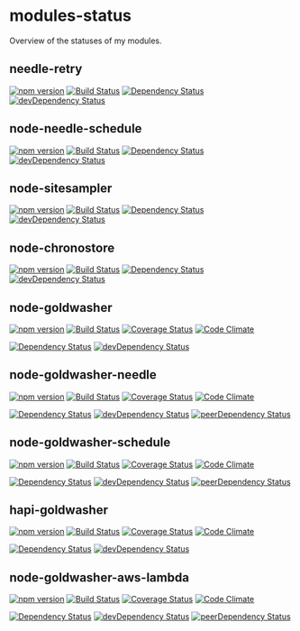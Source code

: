 # modules-status
Overview of the statuses of my modules.

## needle-retry
[![npm version](http://img.shields.io/npm/v/needle-retry.svg)](https://www.npmjs.org/package/needle-retry)
[![Build Status](http://img.shields.io/travis/alexlangberg/node-needle-retry.svg)](https://travis-ci.org/alexlangberg/node-needle-retry)
[![Dependency Status](https://david-dm.org/alexlangberg/node-needle-retry.svg)](https://david-dm.org/alexlangberg/node-needle-retry)
[![devDependency Status](https://david-dm.org/alexlangberg/node-needle-retry/dev-status.svg)](https://david-dm.org/alexlangberg/node-needle-retry#info=devDependencies)

## node-needle-schedule
[![npm version](http://img.shields.io/npm/v/needle-schedule.svg)](https://www.npmjs.org/package/needle-schedule)
[![Build Status](http://img.shields.io/travis/alexlangberg/node-needle-schedule.svg)](https://travis-ci.org/alexlangberg/node-needle-schedule)
[![Dependency Status](https://david-dm.org/alexlangberg/node-needle-schedule.svg)](https://david-dm.org/alexlangberg/node-needle-schedule)
[![devDependency Status](https://david-dm.org/alexlangberg/node-needle-schedule/dev-status.svg)](https://david-dm.org/alexlangberg/node-needle-schedule#info=devDependencies)

## node-sitesampler
[![npm version](http://img.shields.io/npm/v/sitesampler.svg)](https://www.npmjs.org/package/sitesampler)
[![Build Status](http://img.shields.io/travis/alexlangberg/node-sitesampler.svg)](https://travis-ci.org/alexlangberg/node-sitesampler)
[![Dependency Status](https://david-dm.org/alexlangberg/node-sitesampler.svg)](https://david-dm.org/alexlangberg/node-sitesampler)
[![devDependency Status](https://david-dm.org/alexlangberg/node-sitesampler/dev-status.svg)](https://david-dm.org/alexlangberg/node-sitesampler#info=devDependencies)

## node-chronostore
[![npm version](http://img.shields.io/npm/v/chronostore.svg)](https://www.npmjs.org/package/chronostore)
[![Build Status](http://img.shields.io/travis/alexlangberg/node-chronostore.svg)](https://travis-ci.org/alexlangberg/node-chronostore)
[![Dependency Status](https://david-dm.org/alexlangberg/node-chronostore.svg)](https://david-dm.org/alexlangberg/node-chronostore)
[![devDependency Status](https://david-dm.org/alexlangberg/node-chronostore/dev-status.svg)](https://david-dm.org/alexlangberg/node-chronostore#info=devDependencies)

## node-goldwasher
[![npm version](http://img.shields.io/npm/v/goldwasher.svg)](https://www.npmjs.org/package/goldwasher)
[![Build Status](http://img.shields.io/travis/alexlangberg/node-goldwasher.svg)](https://travis-ci.org/alexlangberg/node-goldwasher)
[![Coverage Status](http://img.shields.io/coveralls/alexlangberg/node-goldwasher.svg)](https://coveralls.io/r/alexlangberg/node-goldwasher?branch=master)
[![Code Climate](http://img.shields.io/codeclimate/github/alexlangberg/node-goldwasher.svg)](https://codeclimate.com/github/alexlangberg/node-goldwasher)

[![Dependency Status](https://david-dm.org/alexlangberg/node-goldwasher.svg)](https://david-dm.org/alexlangberg/node-goldwasher)
[![devDependency Status](https://david-dm.org/alexlangberg/node-goldwasher/dev-status.svg)](https://david-dm.org/alexlangberg/node-goldwasher#info=devDependencies)

## node-goldwasher-needle
[![npm version](http://img.shields.io/npm/v/goldwasher-needle.svg)](https://www.npmjs.org/package/goldwasher-needle)
[![Build Status](http://img.shields.io/travis/alexlangberg/node-goldwasher-needle.svg)](https://travis-ci.org/alexlangberg/node-goldwasher-needle)
[![Coverage Status](http://img.shields.io/coveralls/alexlangberg/node-goldwasher-needle.svg)](https://coveralls.io/r/alexlangberg/node-goldwasher-needle?branch=master)
[![Code Climate](http://img.shields.io/codeclimate/github/alexlangberg/node-goldwasher-needle.svg)](https://codeclimate.com/github/alexlangberg/node-goldwasher-needle)

[![Dependency Status](https://david-dm.org/alexlangberg/node-goldwasher-needle.svg)](https://david-dm.org/alexlangberg/node-goldwasher-needle)
[![devDependency Status](https://david-dm.org/alexlangberg/node-goldwasher-needle/dev-status.svg)](https://david-dm.org/alexlangberg/node-goldwasher-needle#info=devDependencies)
[![peerDependency Status](https://david-dm.org/alexlangberg/node-goldwasher-needle/peer-status.svg)](https://david-dm.org/alexlangberg/node-goldwasher-needle#info=peerDependencies)

## node-goldwasher-schedule
[![npm version](http://img.shields.io/npm/v/goldwasher-schedule.svg)](https://www.npmjs.org/package/goldwasher-schedule)
[![Build Status](http://img.shields.io/travis/alexlangberg/node-goldwasher-schedule.svg)](https://travis-ci.org/alexlangberg/node-goldwasher-schedule)
[![Coverage Status](http://img.shields.io/coveralls/alexlangberg/node-goldwasher-schedule.svg)](https://coveralls.io/r/alexlangberg/node-goldwasher-schedule?branch=master)
[![Code Climate](http://img.shields.io/codeclimate/github/alexlangberg/node-goldwasher-schedule.svg)](https://codeclimate.com/github/alexlangberg/node-goldwasher-schedule)

[![Dependency Status](https://david-dm.org/alexlangberg/node-goldwasher-schedule.svg)](https://david-dm.org/alexlangberg/node-goldwasher-schedule)
[![devDependency Status](https://david-dm.org/alexlangberg/node-goldwasher-schedule/dev-status.svg)](https://david-dm.org/alexlangberg/node-goldwasher-schedule#info=devDependencies)
[![peerDependency Status](https://david-dm.org/alexlangberg/node-goldwasher-schedule/peer-status.svg)](https://david-dm.org/alexlangberg/node-goldwasher-schedule#info=peerDependencies)

## hapi-goldwasher
[![npm version](http://img.shields.io/npm/v/hapi-goldwasher.svg)](https://www.npmjs.org/package/hapi-goldwasher)
[![Build Status](http://img.shields.io/travis/alexlangberg/hapi-goldwasher.svg)](https://travis-ci.org/alexlangberg/hapi-goldwasher)
[![Coverage Status](http://img.shields.io/coveralls/alexlangberg/hapi-goldwasher.svg)](https://coveralls.io/r/alexlangberg/hapi-goldwasher?branch=master)
[![Code Climate](http://img.shields.io/codeclimate/github/alexlangberg/hapi-goldwasher.svg)](https://codeclimate.com/github/alexlangberg/hapi-goldwasher)

[![Dependency Status](https://david-dm.org/alexlangberg/hapi-goldwasher.svg)](https://david-dm.org/alexlangberg/hapi-goldwasher)
[![devDependency Status](https://david-dm.org/alexlangberg/hapi-goldwasher/dev-status.svg)](https://david-dm.org/alexlangberg/hapi-goldwasher#info=devDependencies)

## node-goldwasher-aws-lambda
[![npm version](http://img.shields.io/npm/v/goldwasher-aws-lambda.svg)](https://www.npmjs.org/package/goldwasher-aws-lambda)
[![Build Status](http://img.shields.io/travis/alexlangberg/node-goldwasher-aws-lambda.svg)](https://travis-ci.org/alexlangberg/node-goldwasher-aws-lambda)
[![Coverage Status](http://img.shields.io/coveralls/alexlangberg/node-goldwasher-aws-lambda.svg)](https://coveralls.io/r/alexlangberg/node-goldwasher-aws-lambda?branch=master)
[![Code Climate](http://img.shields.io/codeclimate/github/alexlangberg/node-goldwasher-aws-lambda.svg)](https://codeclimate.com/github/alexlangberg/node-goldwasher-aws-lambda)

[![Dependency Status](https://david-dm.org/alexlangberg/node-goldwasher-aws-lambda.svg)](https://david-dm.org/alexlangberg/node-goldwasher-aws-lambda)
[![devDependency Status](https://david-dm.org/alexlangberg/node-goldwasher-aws-lambda/dev-status.svg)](https://david-dm.org/alexlangberg/node-goldwasher-aws-lambda#info=devDependencies)
[![peerDependency Status](https://david-dm.org/alexlangberg/node-goldwasher-aws-lambda/peer-status.svg)](https://david-dm.org/alexlangberg/node-goldwasher-aws-lambda#info=peerDependencies)
